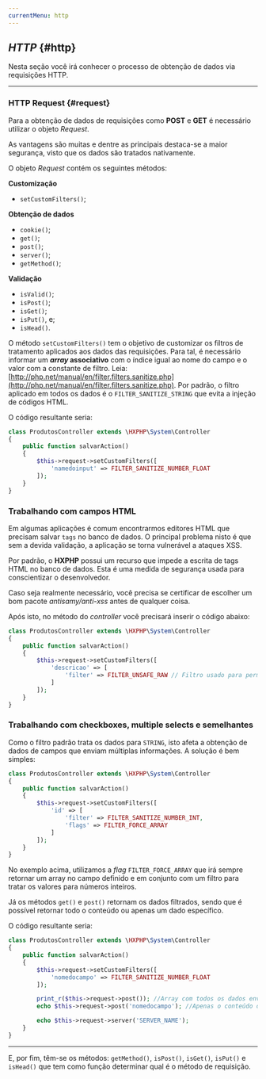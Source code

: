 ```yaml
---
currentMenu: http
---
```

## *HTTP* {#http}

Nesta seção você irá conhecer o processo de obtenção de dados via requisições HTTP.

----

### HTTP Request {#request}

Para a obtenção de dados de requisições como <b>POST</b> e <b>GET</b> é necessário utilizar o objeto *Request*.

As vantagens são muitas e dentre as principais destaca-se a maior segurança, visto que os dados são tratados nativamente.

O objeto *Request* contém os seguintes métodos:

<b>Customização</b>
+ `setCustomFilters()`;

<b>Obtenção de dados</b>
+ `cookie()`;
+ `get()`;
+ `post()`;
+ `server()`;
+ `getMethod()`;

<b>Validação</b>
+ `isValid()`;
+ `isPost()`;
+ `isGet()`;
+ `isPut()`, e;
+ `isHead()`.

O método `setCustomFilters()` tem o objetivo de customizar os filtros de tratamento aplicados aos dados das requisições. Para tal, é necessário informar um <b>*array* associativo</b> com o índice igual ao nome do campo e o valor com a constante de filtro. Leia: [http://php.net/manual/en/filter.filters.sanitize.php](http://php.net/manual/en/filter.filters.sanitize.php). Por padrão, o filtro aplicado em todos os dados é o `FILTER_SANITIZE_STRING` que evita a injeção de códigos HTML.


O código resultante seria:
```php
class ProdutosController extends \HXPHP\System\Controller
{
    public function salvarAction()
    {
        $this->request->setCustomFilters([
            'namedoinput' => FILTER_SANITIZE_NUMBER_FLOAT
        ]);
    }
}
```

### Trabalhando com campos HTML

Em algumas aplicações é comum encontrarmos editores HTML que precisam salvar `tags` no banco de dados. O principal problema nisto é que sem a devida validação, a aplicação se torna vulnerável a ataques XSS.

Por padrão, o **HXPHP** possui um recurso que impede a escrita de tags HTML no banco de dados. Esta é uma medida de segurança usada para conscientizar o desenvolvedor.

Caso seja realmente necessário, você precisa se certificar de escolher um bom pacote *antisamy/anti-xss* antes de qualquer coisa.

Após isto, no método do *controller* você precisará inserir o código abaixo:

```php
class ProdutosController extends \HXPHP\System\Controller
{
    public function salvarAction()
    {
        $this->request->setCustomFilters([
            'descricao' => [
                'filter' => FILTER_UNSAFE_RAW // Filtro usado para permitir HTML
            ]
        ]);
    }
}
```

### Trabalhando com checkboxes, multiple selects e semelhantes

Como o filtro padrão trata os dados para `STRING`, isto afeta a obtenção de dados de campos que enviam múltiplas informações. A solução é bem simples:

```php
class ProdutosController extends \HXPHP\System\Controller
{
    public function salvarAction()
    {
        $this->request->setCustomFilters([
            'id' => [
                'filter' => FILTER_SANITIZE_NUMBER_INT,
                'flags' => FILTER_FORCE_ARRAY
            ]
        ]);
    }
}
```

No exemplo acima, utilizamos a *flag* `FILTER_FORCE_ARRAY` que irá sempre retornar um array no campo definido e em conjunto com um filtro para tratar os valores para números inteiros.

Já os métodos `get()` e `post()` retornam os dados filtrados, sendo que é possível retornar todo o conteúdo ou apenas um dado específico.

O código resultante seria:
```php
class ProdutosController extends \HXPHP\System\Controller
{
    public function salvarAction()
    {
        $this->request->setCustomFilters([
            'nomedocampo' => FILTER_SANITIZE_NUMBER_FLOAT
        ]);

        print_r($this->request->post()); //Array com todos os dados enviados via POST
        echo $this->request->post('nomedocampo'); //Apenas o conteúdo do campo valor

        echo $this->request->server('SERVER_NAME');
    }
}
```

-----

E, por fim, têm-se os métodos: `getMethod()`, `isPost()`, `isGet()`, `isPut()` e `isHead()` que tem como função determinar qual é o método de requisição.